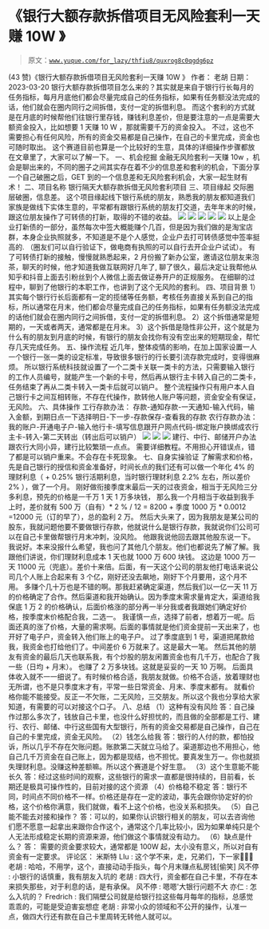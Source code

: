 # 《银行大额存款拆借项目无风险套利一天赚 10W 》

> 原文：[`www.yuque.com/for_lazy/thfiu8/quxrog8c0qgdg6pz`](https://www.yuque.com/for_lazy/thfiu8/quxrog8c0qgdg6pz)

<ne-h2 id="4e178e1f" data-lake-id="4e178e1f"><ne-heading-ext><ne-heading-anchor></ne-heading-anchor><ne-heading-fold></ne-heading-fold></ne-heading-ext><ne-heading-content><ne-text id="u50d743ab">(43 赞)《银行大额存款拆借项目无风险套利一天赚 10W 》</ne-text></ne-heading-content></ne-h2> <ne-p id="u407b8acb" data-lake-id="u407b8acb"><ne-text id="u154f0c9e">作者： 老胡</ne-text></ne-p> <ne-p id="u41ad302d" data-lake-id="u41ad302d"><ne-text id="u5da7b788">日期：2023-03-20</ne-text></ne-p> <ne-p id="u9112f6d6" data-lake-id="u9112f6d6"><ne-text id="ua0e05725">银行大额存款拆借项目怎么来的？其实就是来自于银行行长每月的任务指标，每月月底他们都会尽量完成自己的任务指标，如果有任务额没法完成的话，他们就会在圈内同行之间拆借，支付一定的拆借利息。</ne-text></ne-p> <ne-p id="u52387ad2" data-lake-id="u52387ad2"><ne-text id="u01612192">而这个套利的方式就是在月底的时候帮他们往银行里存钱，赚钱利息差价，但是要注意的一点是需要大额资金投入，比如想要 1 天赚 10 W ，那就需要千万的资金投入。</ne-text></ne-p> <ne-p id="u49fde5c1" data-lake-id="u49fde5c1"><ne-text id="u577db3e7">不过，这也不需要担心有任何风险，所有的资金交易都是自己操作，在自己的卡里完成，资金也可随时取出。</ne-text></ne-p> <ne-p id="u0bb783ef" data-lake-id="u0bb783ef"><ne-text id="u443b723b">这个赛道目前也算是一个比较好的生意，具体的详细操作步骤都放在文章里了，大家可以了解一下。</ne-text></ne-p> <ne-h1 id="95753c61" data-lake-id="95753c61"><ne-heading-ext><ne-heading-anchor></ne-heading-anchor><ne-heading-fold></ne-heading-fold></ne-heading-ext><ne-heading-content><ne-text id="u705fa859">一、机会挖掘</ne-text></ne-heading-content></ne-h1> <ne-p id="udc58c498" data-lake-id="udc58c498"><ne-text id="u0bca08a0">金融无风险套利一天赚 10w ，机会是聊出来的，不同的圈子之间其实存在着不少的信息差和套利的机会，下面分享一个自己破圈之后，GET 到的一个信息差和无风险套利机会，大家一起生财有术！</ne-text></ne-p> <ne-h1 id="ac067cc0" data-lake-id="ac067cc0"><ne-heading-ext><ne-heading-anchor></ne-heading-anchor><ne-heading-fold></ne-heading-fold></ne-heading-ext><ne-heading-content><ne-text id="uc5660c9d">二、项目名称</ne-text></ne-heading-content></ne-h1> <ne-p id="u00373622" data-lake-id="u00373622"><ne-text id="u9d85d6af">银行隔天大额存款拆借无风险套利项目</ne-text></ne-p> <ne-h1 id="ec6d05cc" data-lake-id="ec6d05cc"><ne-heading-ext><ne-heading-anchor></ne-heading-anchor><ne-heading-fold></ne-heading-fold></ne-heading-ext><ne-heading-content><ne-text id="u7a3aeea5">三、项目缘起</ne-text></ne-heading-content></ne-h1> <ne-p id="u629e8e39" data-lake-id="u629e8e39"><ne-text id="u9b9be180">交际圈层破圈，信息差。</ne-text></ne-p> <ne-p id="u94cd6bc7" data-lake-id="u94cd6bc7"><ne-text id="u9782486f">这个项目缘起线下银行系统的朋友，熟悉我的朋友都知道我们家族是做线下实体生意的，平常都有跟银行系统的朋友打交道，去年年末的时候，跟这位朋友操作了可转债的打新，取得的不错的收益。</ne-text></ne-p> <ne-p id="u190cc1a0" data-lake-id="u190cc1a0"><ne-card data-card-name="image" data-card-type="inline" id="OGXzX" data-event-boundary="card">![](img/253c1a4b3ed3b62e0124553efd9e38f6.png)</ne-card></ne-p> <ne-p id="u791dc536" data-lake-id="u791dc536"><ne-card data-card-name="image" data-card-type="inline" id="Vn3Rc" data-event-boundary="card">![](img/49802a23f20725b4660ffc19ac5c897c.png)</ne-card></ne-p> <ne-p id="u539a5392" data-lake-id="u539a5392"><ne-card data-card-name="image" data-card-type="inline" id="ex726" data-event-boundary="card">![](img/cd2d66ababe4dac63453b41baa36fef4.png)  <ne-p id="u4ab16b50" data-lake-id="u4ab16b50"><ne-card data-card-name="image" data-card-type="inline" id="N9COk" data-event-boundary="card">![](img/20b5a25377989e69311e6e01088fc613.png)</ne-card></ne-p> <ne-p id="uaca63d4e" data-lake-id="uaca63d4e"><ne-card data-card-name="image" data-card-type="inline" id="iPP76" data-event-boundary="card">![](img/bdc486b5052deaa5bd8535b31a6ab43e.png)</ne-card></ne-p> <ne-p id="u293ba352" data-lake-id="u293ba352"><ne-text id="u551455ee">以上是企业打新债的一部分，虽然每次中签大概能赚个几百，但是因为我们做的是淘宝店群，本身企业执照就多，不知道是不是个人感觉，企业户去打可转债感觉中签率挺高的.</ne-text></ne-p> <ne-p id="u6e20ea9a" data-lake-id="u6e20ea9a"><ne-text id="u1c564446">（圈友们可以自行验证下，做电商有执照的可以自行去开企业户试试）。</ne-text></ne-p> <ne-p id="u10836c35" data-lake-id="u10836c35"><ne-text id="u82642660">有了可转债打新的接触，慢慢就熟悉起来，2 月份搬了新办公室，邀请这位朋友来泡茶，聊天的时候，他才知道我做互联网好几年了,</ne-text></ne-p> <ne-p id="u8d27847a" data-lake-id="u8d27847a"><ne-text id="u4c30a2b8">聊了很久，最后决定让我帮他从知乎和抖音上面去引粉丝到个人微信上面去做证券开户的正规服务。</ne-text></ne-p> <ne-p id="u61565112" data-lake-id="u61565112"><ne-text id="u4ebd9b14">在细聊的过程中，聊到了他银行的本职工作，也讲到了这个无风险的套利。</ne-text></ne-p> <ne-h1 id="7486e74b" data-lake-id="7486e74b"><ne-heading-ext><ne-heading-anchor></ne-heading-anchor><ne-heading-fold></ne-heading-fold></ne-heading-ext><ne-heading-content><ne-text id="u4515a531">四、项目背景</ne-text></ne-heading-content></ne-h1> <ne-p id="ub478b393" data-lake-id="ub478b393"><ne-text id="u3c624af9">1）其实每个银行行长后面都有一定的揽储等任务额，考核任务直接关系到自己的指标，所以通常在月末，他们都会尽量完成自己的任务指标，如果有任务额没法完成的话他们就会在圈内同行之间拆借，支付一定的拆借利息。</ne-text></ne-p> <ne-p id="u249e9a09" data-lake-id="u249e9a09"><ne-text id="u997244ac">2）这个拆借通常是短期的，一天或者两天，通常都是在月末。</ne-text></ne-p> <ne-p id="uc8d7cf2f" data-lake-id="uc8d7cf2f"><ne-text id="ub5772c26">3）这个拆借是隐性非公开，这个就是为什么有的朋友到月底的时候，有银行的朋友会找你有没有空出来的短期现金，帮忙存几天完成任务。</ne-text></ne-p> <ne-h1 id="98743ea6" data-lake-id="98743ea6"><ne-heading-ext><ne-heading-anchor></ne-heading-anchor><ne-heading-fold></ne-heading-fold></ne-heading-ext><ne-heading-content><ne-text id="ua36480ae">五、操作流程</ne-text></ne-heading-content></ne-h1> <ne-p id="u9b879636" data-lake-id="u9b879636"><ne-text id="u56d314e9">近几年，整体疫情的影响，在加上国家设置一人一个银行一张一类的设定标准，导致很多银行的行长要引流存款完成时，变得很麻烦。</ne-text></ne-p> <ne-p id="u1c68082f" data-lake-id="u1c68082f"><ne-text id="uca320d64">所以银行系统科技就设置了一个二类卡关联一类卡的方法，只需要输入银行的工作人员编号，就能产生一个新的卡号，然后再从银行主卡转入自己的二类卡，任务结束了再从二类卡转入一类卡后就可以销户。</ne-text></ne-p> <ne-p id="u2100e76b" data-lake-id="u2100e76b"><ne-text id="u8a4e7b63">整个流程操作只有用户本人自己银行卡之间互相转账，不存在代操作，款转他人账户等问题，资金安全有保证，无风险。</ne-text></ne-p> <ne-h1 id="6476f5e5" data-lake-id="6476f5e5"><ne-heading-ext><ne-heading-anchor></ne-heading-anchor><ne-heading-fold></ne-heading-fold></ne-heading-ext><ne-heading-content><ne-text id="u49107429">六、具体操作</ne-text></ne-heading-content></ne-h1> <ne-p id="u6b416392" data-lake-id="u6b416392"><ne-text id="ue98ad72a">工行存款办法：</ne-text></ne-p> <ne-p id="u156596b9" data-lake-id="u156596b9"><ne-text id="u221084b7">存款-通知存款-一天通知-输入代码，输入金额，到期日点一下选择明日-下一步-存款保存-查看我的存款</ne-text></ne-p> <ne-p id="u6acdb672" data-lake-id="u6acdb672"><ne-text id="ude29ef64">农行存款办法：</ne-text></ne-p> <ne-p id="u8ff12093" data-lake-id="u8ff12093"><ne-text id="uc8cc5a15">我的账户-开通电子户-输入他行卡-填写信息跟开户网点代码-绑定账户换绑成农行主卡-转入-第二天转出（转出后可以销户）</ne-text></ne-p> <ne-p id="u6eaac7da" data-lake-id="u6eaac7da"><ne-card data-card-name="image" data-card-type="inline" id="dGY7v" data-event-boundary="card">![](img/d41d1d65ca4fb71f6cd0928e525efe37.png)</ne-card></ne-p> <ne-p id="u5852ee47" data-lake-id="u5852ee47"><ne-card data-card-name="image" data-card-type="inline" id="L2L7A" data-event-boundary="card">![](img/1048f5358dad738c81051526b36c77e7.png)</ne-card></ne-p> <ne-p id="ucf5393b2" data-lake-id="ucf5393b2"><ne-card data-card-name="image" data-card-type="inline" id="JQOBg" data-event-boundary="card">![](img/d0969d4530b88ea81ef0544249833929.png)  <ne-p id="u23901aa0" data-lake-id="u23901aa0"><ne-text id="u077b4e27">建行、中行、邮储开户办法跟农行大同小异，建行比较繁琐一点点。</ne-text></ne-p> <ne-p id="ue7822845" data-lake-id="ue7822845"><ne-text id="uaef0fab8">需要详细教程。不用担心开错误点，错了都是可以销户重来。不会存在卡死现象。</ne-text></ne-p> <ne-h1 id="73b04339" data-lake-id="73b04339"><ne-heading-ext><ne-heading-anchor></ne-heading-anchor><ne-heading-fold></ne-heading-fold></ne-heading-ext><ne-heading-content><ne-text id="u8bba303f">七、自身实操验证</ne-text></ne-heading-content></ne-h1> <ne-p id="u74dbd2af" data-lake-id="u74dbd2af"><ne-text id="udf72f07a">了解需求和价格，先是自己银行的授信和资金准备好，时间长点的我们还有可以做一个年化 4% 的理财利息（ + 0.25% 银行活期利息，当时银行理财利息 2.2% 左右，所以差价 2% ），做了一个月。</ne-text></ne-p> <ne-p id="uf04e33b2" data-lake-id="uf04e33b2"><ne-text id="ub0fc99a4">刚好做衔接季度末最后一天的过夜资金，相当于无风险三分多利息，预先的价格是一千万 1 天 1 万多块钱，</ne-text></ne-p> <ne-p id="uc4f99269" data-lake-id="uc4f99269"><ne-text id="u3851a94d">那么我一个月相当于收益到我手上时，差价就有 500 万（自有）* 2 % / 12 = 8200 + 季度 1000 万 * 0.0012 =12000 元（订的早了），总的盈利 2 万。</ne-text></ne-p> <ne-p id="u998403b8" data-lake-id="u998403b8"><ne-text id="u11acd4df">然后大头来了，因为我朋友是某公司的股东，我就问题他要不要做银行存款，他就说什么是银行存款，我就说你们公司可以在自己卡里做帮银行月末冲刺，没风险。</ne-text></ne-p> <ne-p id="ud9992d23" data-lake-id="ud9992d23"><ne-text id="u507ad866">他跟我说他回去跟其他股东说一下。我说好。本来没报什么希望，我也问了其他几个朋友。他们也都说先了解了解。我跟他们讲说，你们理财利息成本 1 天也就 1000 万 600 块钱。</ne-text></ne-p> <ne-p id="ude919087" data-lake-id="ude919087"><ne-text id="u572f1bfb">这边是 1000 万一天 11000 元（兜底）。差价十来倍。后面，有一天这个公司的朋友他打电话来说公司几个人账上合起来有 3 个亿，刚好还没去飙地，刚好下个月要用，这个月不用。</ne-text></ne-p> <ne-p id="u01d1b0ad" data-lake-id="u01d1b0ad"><ne-text id="ua9b67b86">多赚个几十万也是不错的啊。那我赶紧确定渠道，然后我们以一亿一天 11 万的价格确定了合作。然后渠道和我开始确认。因为季度末需求量肯定大，渠道给我保底 1 万 2 的价格确认，后面价格涨的部分再一半分我或者我跟她们确定好价格，按季度末价格配合我，二选一。</ne-text></ne-p> <ne-p id="u554e6632" data-lake-id="u554e6632"><ne-text id="u4f45b394">我谨慎一点，选择了前者，想着万一呢。后面还真的涨了价格，大量的需求啊。后面的事情就是他们资金提前一天出来了，也开好了电子户，资金转入他们账上的电子户。</ne-text></ne-p> <ne-p id="u45461035" data-lake-id="u45461035"><ne-text id="u645c155e">过了季度底到 1 号，渠道把尾款给我，我资金也打给他们了。中间差价 6 万就来了。这是最大一笔。</ne-text></ne-p> <ne-p id="ubcee820a" data-lake-id="ubcee820a"><ne-text id="ua8465fda">然后其他的朋友有资金的最后几天也联系我，有个炒股的朋友闲置资金也有几千万，也配合了我一些（日均 + 月末）。</ne-text></ne-p> <ne-p id="u77004bcb" data-lake-id="u77004bcb"><ne-text id="u80eb3f3a">也赚了 2 万多块钱。这就是妥妥的一天 10 万啊。</ne-text></ne-p> <ne-p id="u53877dee" data-lake-id="u53877dee"><ne-text id="uce8ac8bb">后面具体收入就不一一细说了。有时候价格合适，我朋友就做。价格不合适，放着理财也无所谓，也不是只季度末才有，平常一些日常资金、月末、季度末都有。</ne-text></ne-p> <ne-p id="u39091761" data-lake-id="u39091761"><ne-text id="u7d29a680">就看价格你能不能接受。反正一不欠账，二无风险，三交朋友。所以这个我也分享给大家知道，有需要的可以对接这个口子。</ne-text></ne-p> <ne-h1 id="a9aa7109" data-lake-id="a9aa7109"><ne-heading-ext><ne-heading-anchor></ne-heading-anchor><ne-heading-fold></ne-heading-fold></ne-heading-ext><ne-heading-content><ne-text id="u50a69afc">八、总结</ne-text></ne-heading-content></ne-h1> <ne-p id="u62e76016" data-lake-id="u62e76016"><ne-text id="uad3f3e36">（1）这种有没有风险</ne-text></ne-p> <ne-p id="ufc331bab" data-lake-id="ufc331bab"><ne-text id="u245b7c7e">答：自己操作过那么多次了，钱放自己卡里，也没什么好担忧的，而且做的全部都是工行、建行、农行、邮储、中行这些国有大型银行，所有的资金交易都是自己操作，自己在自己的卡里完成，资金无风险。</ne-text></ne-p> <ne-p id="u75d7e411" data-lake-id="u75d7e411"><ne-text id="u6ffb7a1a">（2）钱怎么给我</ne-text></ne-p> <ne-p id="ua2ea3345" data-lake-id="ua2ea3345"><ne-text id="uc550b9d4">答：银行的人付的款，都怕投诉，所以几乎不存在欠账问题。账款第二天就立马给了。渠道那边也不用担心，他自己几千万资金在自己账上，因为都是现结，也不担忧。要真发生万一。你也就损失理财利息。没赚这种差额嘛。所以这个赛道是个好生意。</ne-text></ne-p> <ne-p id="uc20906f2" data-lake-id="uc20906f2"><ne-text id="ud9db102d">（3）这个生意能不能长久</ne-text></ne-p> <ne-p id="u5441f207" data-lake-id="u5441f207"><ne-text id="u338d77fd">答：经过这些时间的观察，这些银行的需求一直都是很持续的，目前看，长期还是极具可操作性的，目前对接的这个资源</ne-text></ne-p> <ne-p id="u18cbd8fe" data-lake-id="u18cbd8fe"><ne-text id="u8d34f363">（4）价格稳不稳定</ne-text></ne-p> <ne-p id="u0b7703cd" data-lake-id="u0b7703cd"><ne-text id="ue8365a9c">答：银行不同，时间点不同价格不一样。价格还是存在一定的波动，事先会跟你协定好的价格，这个价格你满意，我们就做，看不上这个价格，也没关系和损失。</ne-text></ne-p> <ne-p id="uc7fbf9a4" data-lake-id="uc7fbf9a4"><ne-text id="uddf00366">（5）自己能不能去对接和操作？</ne-text></ne-p> <ne-p id="u44cb4866" data-lake-id="u44cb4866"><ne-text id="ua77a6376">答：可以的，如果你认识银行相关的朋友，可以去咨询他们愿不愿意一起拿出来跟你合作这个，通常这个几率比较小，因为如果单纯只是个人无法形成稳定长期的资源来源，他们做这个事情就没有动力。</ne-text></ne-p> <ne-p id="ufd54eb58" data-lake-id="ufd54eb58"><ne-text id="ub8f99d4c">（6）缺点是什么？</ne-text></ne-p> <ne-p id="u51d5b411" data-lake-id="u51d5b411"><ne-text id="u5bc15ff8">答： 需要的资金要求较大，通常都是 100W 起，太小没有意义，所以对自有资金有一定要求。</ne-text></ne-p> <ne-hole id="u5ac2fc5a" data-lake-id="u5ac2fc5a"><ne-card data-card-name="hr" data-card-type="block" id="QcAdi" data-event-boundary="card"><ne-p id="ued36f27b" data-lake-id="ued36f27b"><ne-text id="udb681d3a">评论区：</ne-text></ne-p> <ne-p id="u72c1f7e4" data-lake-id="u72c1f7e4"><ne-text id="u8a7162da">米斯特 LIu : 这个学不来，走，兄弟们，下一家👻👻👻</ne-text> <ne-text id="ud7355f29">老胡 : 哈哈，不用学，这个，直接动动手指头，每个月末赚点私房钱[偷笑]</ne-text> <ne-text id="uf270bd3d">风不停 : 小银行的话慎重，我有朋友入坑的</ne-text> <ne-text id="ue8a83658">老胡 : 四大行，资金都在自己卡里，不存在本来损失那些，对于利息的话，是有承保。</ne-text> <ne-text id="ue6b3e8bd">风不停 : 嗯嗯'大银行问题不大</ne-text> <ne-text id="u7330a146">亦仁 : 怎么入坑的？</ne-text> <ne-text id="ud4d83e85">Fredrich : 我们隔壁公司就是给银行拉这些每月每年的指标，总感觉乖乖的，可能是受迫害妄想症</ne-text> <ne-text id="ub2fce589">老胡 : 非常小众的领域和不公开的操作，认准一点，做四大行还有款在自己卡里周转无转他人就可以。</ne-text></ne-p></ne-card></ne-hole></ne-card></ne-p></ne-card></ne-p>